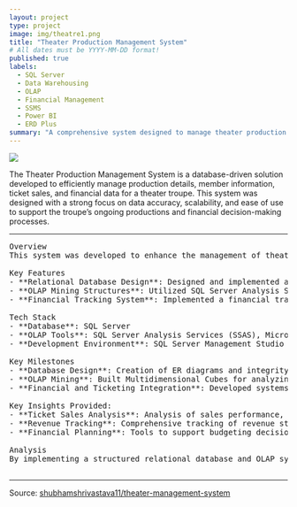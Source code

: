 ```yaml
---
layout: project
type: project
image: img/theatre1.png
title: "Theater Production Management System"
# All dates must be YYYY-MM-DD format!
published: true
labels:
  - SQL Server
  - Data Warehousing
  - OLAP
  - Financial Management
  - SSMS
  - Power BI
  - ERD Plus
summary: "A comprehensive system designed to manage theater production details, ticket sales, and financial data, improving overall budgeting and financial planning."
---
```

<img class="img-fluid" src="shubhamshrivastava11.github.io/img/theatre1.png">

The Theater Production Management System is a database-driven solution developed to efficiently manage production details, member information, ticket sales, and financial data for a theater troupe. This system was designed with a strong focus on data accuracy, scalability, and ease of use to support the troupe’s ongoing productions and financial decision-making processes.

<hr>

<pre>
Overview
This system was developed to enhance the management of theater productions through the implementation of a relational database system, providing robust tools for handling complex data related to members, productions, and finances.

Key Features
- **Relational Database Design**: Designed and implemented a comprehensive relational database system using SQL Server, including ER diagrams and integrity constraints to maintain accurate data across multiple entities like members, productions, ticket sales, and financial records.
- **OLAP Mining Structures**: Utilized SQL Server Analysis Services and Microsoft Association Rules within SQL Server Management Studio (SSMS) to create OLAP mining structures and measures on Multidimensional Cubes for in-depth analysis of ticket sales, revenue, and other financial metrics.
- **Financial Tracking System**: Implemented a financial tracking system that monitors ticket sales, pricing strategies, and revenue generation for each production. This data-driven approach contributed to more effective budgeting, financial planning, and overall theater performance.

Tech Stack
- **Database**: SQL Server
- **OLAP Tools**: SQL Server Analysis Services (SSAS), Microsoft Association Rules
- **Development Environment**: SQL Server Management Studio (SSMS)

Key Milestones
- **Database Design**: Creation of ER diagrams and integrity constraints to support data relationships between productions, members, ticket sales, and finances.
- **OLAP Mining**: Built Multidimensional Cubes for analyzing financial performance across different productions and time periods, leading to optimized pricing strategies and financial planning.
- **Financial and Ticketing Integration**: Developed systems to track ticket sales and revenue for each production, providing actionable insights for optimizing budgets and improving future productions.

Key Insights Provided:
- **Ticket Sales Analysis**: Analysis of sales performance, ticket pricing, and revenue generation across different productions.
- **Revenue Tracking**: Comprehensive tracking of revenue streams and financial data, allowing for more informed financial planning.
- **Financial Planning**: Tools to support budgeting decisions based on real-time financial data.

Analysis
By implementing a structured relational database and OLAP system, this project significantly improved the accuracy and efficiency of financial management for the theater troupe. The system enabled better budgeting and planning processes, helping optimize production costs and enhance overall financial outcomes.

</pre>

<hr>

Source: <a href="https://github.com/shubhamshrivastava11/Database-Project"><i class="large github icon"></i>shubhamshrivastava11/theater-management-system</a>


